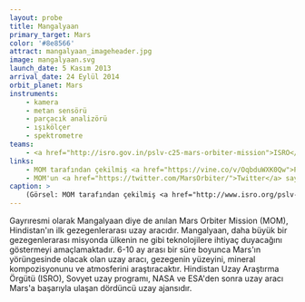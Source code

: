 ```yaml
---
layout: probe
title: Mangalyaan
primary_target: Mars
color: '#8e8566'
attract: mangalyaan_imageheader.jpg
image: mangalyaan.svg
launch_date: 5 Kasım 2013
arrival_date: 24 Eylül 2014
orbit_planet: Mars
instruments:
    - kamera
    - metan sensörü
    - parçacık analizörü
    - ışıkölçer
    - spektrometre
teams:
    - <a href="http://isro.gov.in/pslv-c25-mars-orbiter-mission">ISRO</a>
links:
    - MOM tarafından çekilmiş <a href="https://vine.co/v/OqbduWXK0Qw">Phobos'un Mars geçişinin</a> Vine'ı
    - MOM'un <a href="https://twitter.com/MarsOrbiter/">Twitter</a> sayfası
caption: >
    (Görsel: MOM tarafından çekilmiş <a href="http://www.isro.org/pslv-c25-mars-orbiter-mission/images-mom">bir Mars fotoğrafı<a>, ISRO)
---
```

Gayrıresmi olarak Mangalyaan diye de anılan Mars Orbiter Mission (MOM), Hindistan'ın ilk gezegenlerarası uzay aracıdır. Mangalyaan, daha büyük bir gezegenlerarası misyonda ülkenin ne gibi teknolojilere ihtiyaç duyacağını göstermeyi amaçlamaktadır. 6-10 ay arası bir süre boyunca Mars'ın yörüngesinde olacak olan uzay aracı, gezegenin yüzeyini, mineral kompozisyonunu ve atmosferini araştıracaktır. Hindistan Uzay Araştırma Örgütü (ISRO), Sovyet uzay programı, NASA ve ESA'den sonra uzay aracı Mars'a başarıyla ulaşan dördüncü uzay ajansıdır.